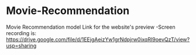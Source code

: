 # Movie-Recommendation
Movie Recommendation model
Link for the website's preview -Screen recording is:
https://drive.google.com/file/d/1EEjgAeizYw1grNdpjrw0ixqRI9oevQzT/view?usp=sharing
